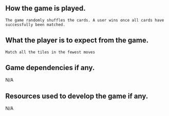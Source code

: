## How the game is played.
    The game randomly shuffles the cards. A user wins once all cards have successfully been matched.
## What the player is to expect from the game.
    Match all the tiles in the fewest moves
## Game dependencies if any.
N/A
## Resources used to develop the game if any.
N/A
